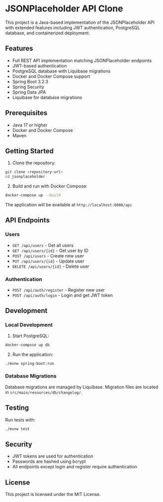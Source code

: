 # JSONPlaceholder API Clone

This project is a Java-based implementation of the JSONPlaceholder API with extended features including JWT authentication, PostgreSQL database, and containerized deployment.

## Features

- Full REST API implementation matching JSONPlaceholder endpoints
- JWT-based authentication
- PostgreSQL database with Liquibase migrations
- Docker and Docker Compose support
- Spring Boot 3.2.3
- Spring Security
- Spring Data JPA
- Liquibase for database migrations

## Prerequisites

- Java 17 or higher
- Docker and Docker Compose
- Maven

## Getting Started

1. Clone the repository:
```bash
git clone <repository-url>
cd jsonplaceholder
```

2. Build and run with Docker Compose:
```bash
docker-compose up --build
```

The application will be available at `http://localhost:8080/api`

## API Endpoints

### Users

- `GET /api/users` - Get all users
- `GET /api/users/{id}` - Get user by ID
- `POST /api/users` - Create new user
- `PUT /api/users/{id}` - Update user
- `DELETE /api/users/{id}` - Delete user

### Authentication

- `POST /api/auth/register` - Register new user
- `POST /api/auth/login` - Login and get JWT token

## Development

### Local Development

1. Start PostgreSQL:
```bash
docker-compose up db
```

2. Run the application:
```bash
./mvnw spring-boot:run
```

### Database Migrations

Database migrations are managed by Liquibase. Migration files are located in `src/main/resources/db/changelog/`.

## Testing

Run tests with:
```bash
./mvnw test
```

## Security

- JWT tokens are used for authentication
- Passwords are hashed using bcrypt
- All endpoints except login and register require authentication

## License

This project is licensed under the MIT License. 